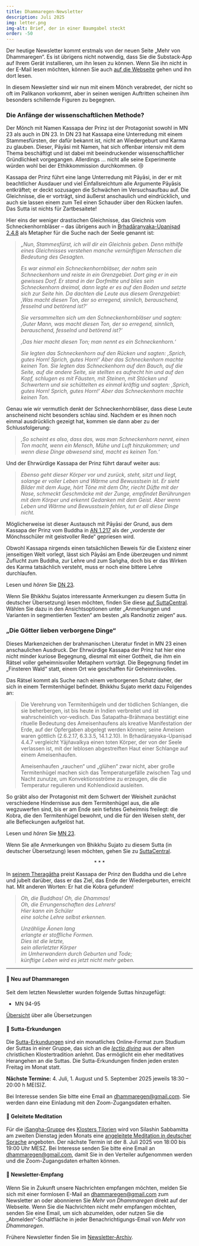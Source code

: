```yaml
---
title: Dhammaregen-Newsletter
description: Juli 2025
img: letter.png
img-alt: Brief, der in einer Baumgabel steckt
order: -50
---
```


Der heutige Newsletter kommt erstmals von der neuen Seite „Mehr von Dhammaregen“. Es ist übrigens nicht notwendig, dass Sie die Substack-App auf Ihrem Gerät installieren, um ihn lesen zu können. Wenn Sie ihn nicht in der E-Mail lesen möchten, können Sie auch [auf die Webseite](https://mehr.dhammaregen.net/s/dhammaregen-newsletter) gehen und ihn dort lesen.

In diesem Newsletter sind wir nun mit einem Mönch verabredet, der nicht so oft im Palikanon vorkommt, aber in seinen wenigen Auftritten scheinen ihm besonders schillernde Figuren zu begegnen.

### Die Anfänge der wissenschaftlichen Methode?

Der Mönch mit Namen Kassapa der Prinz ist der Protagonist sowohl in MN 23 als auch in DN 23. In DN 23 hat Kassapa eine Unterredung mit einem Stammesfürsten, der dafür bekannt ist, nicht an Wiedergeburt und Karma zu glauben. Dieser, Pāyāsi mit Namen, hat sich offenbar intensiv mit dem Thema beschäftigt und ist dabei mit beeindruckender wissenschaftlicher Gründlichkeit vorgegangen. Allerdings … nicht alle seine Experimente würden wohl bei der Ethikkommission durchkommen. 😢

Kassapa der Prinz führt eine lange Unterredung mit Pāyāsi, in der er mit beachtlicher Ausdauer und viel Einfallsreichtum alle Argumente Pāyāsis entkräftet; er deckt sozusagen die Schwächen im Versuchsaufbau auf. Die Gleichnisse, die er vorträgt, sind äußerst anschaulich und eindrücklich, und auch sie lassen einem zum Teil einen Schauder über den Rücken laufen. Das Sutta ist nichts für Zartbesaitete!

Hier eins der weniger drastischen Gleichnisse, das Gleichnis vom Schneckenhornbläser – das übrigens auch in [Bṛhadāraṇyaka-Upaniṣad 2.4.8](https://archive.org/details/sechzigupanishad00deusuoft/page/416/mode/2up?view=theater) als Metapher für die Suche nach der Seele genannt ist:

>*„Nun, Stammesfürst, ich will dir ein Gleichnis geben. Denn mithilfe eines Gleichnisses verstehen manche vernünftigen Menschen die Bedeutung des Gesagten.*
>
>*Es war einmal ein Schneckenhornbläser, der nahm sein Schneckenhorn und reiste in ein Grenzgebiet. Dort ging er in ein gewisses Dorf. Er stand in der Dorfmitte und blies sein Schneckenhorn dreimal, dann legte er es auf den Boden und setzte sich zur Seite hin. Da dachten die Leute aus diesem Grenzgebiet: ‚Was macht diesen Ton, der so erregend, sinnlich, berauschend, fesselnd und betörend ist?‘*
>
>*Sie versammelten sich um den Schneckenhornbläser und sagten: ‚Guter Mann, was macht diesen Ton, der so erregend, sinnlich, berauschend, fesselnd und betörend ist?‘*
>
>*‚Das hier macht diesen Ton; man nennt es ein Schneckenhorn.‘*
>
>*Sie legten das Schneckenhorn auf den Rücken und sagten: ‚Sprich, gutes Horn! Sprich, gutes Horn!‘ Aber das Schneckenhorn machte keinen Ton. Sie legten das Schneckenhorn auf den Bauch, auf die Seite, auf die andere Seite, sie stellten es aufrecht hin und auf den Kopf, schlugen es mit Fäusten, mit Steinen, mit Stöcken und Schwertern und sie schüttelten es einmal kräftig und sagten: ‚Sprich, gutes Horn! Sprich, gutes Horn!‘ Aber das Schneckenhorn machte keinen Ton.*

Genau wie wir vermutlich denkt der Schneckenhornbläser, dass diese Leute anscheinend nicht besonders schlau sind. Nachdem er es ihnen noch einmal ausdrücklich gezeigt hat, kommen sie dann aber zu der Schlussfolgerung:

>*‚So scheint es also, dass das, was man Schneckenhorn nennt, einen Ton macht, wenn ein Mensch, Mühe und Luft hinzukommen; und wenn diese Dinge abwesend sind, macht es keinen Ton.‘*

Und der Ehrwürdige Kassapa der Prinz führt darauf weiter aus:

>*Ebenso geht dieser Körper vor und zurück, steht, sitzt und liegt, solange er voller Leben und Wärme und Bewusstsein ist. Er sieht Bilder mit dem Auge, hört Töne mit dem Ohr, riecht Düfte mit der Nase, schmeckt Geschmäcke mit der Zunge, empfindet Berührungen mit dem Körper und erkennt Gedanken mit dem Geist. Aber wenn Leben und Wärme und Bewusstsein fehlen, tut er all diese Dinge nicht.*

Möglicherweise ist dieser Austausch mit Pāyāsi der Grund, aus dem Kassapa der Prinz vom Buddha in [AN 1.217](https://dhammaregen.net/#/sutta/an1.217:1.1/de/sabbamitta) als der „vorderste der Mönchsschüler mit geistvoller Rede“ gepriesen wird. 

Obwohl Kassapa nirgends einen tatsächlichen Beweis für die Existenz einer jenseitigen Welt vorlegt, lässt sich Pāyāsi am Ende überzeugen und nimmt Zuflucht zum Buddha, zur Lehre und zum Saṅgha, doch bis er das Wirken des Karma tatsächlich versteht, muss er noch eine bittere Lehre durchlaufen.

Lesen und *hören* Sie [DN 23](https://dhammaregen.net/#/sutta/dn23/de/sabbamitta).

Wenn Sie Bhikkhu Sujatos interessante Anmerkungen zu diesem Sutta (in deutscher Übersetzung) lesen möchten, finden Sie diese [auf SuttaCentral](https://suttacentral.net/dn23/de/sabbamitta?lang=de&layout=linebyline&reference=main&notes=sidenotes&highlight=false&script=latin). Wählen Sie dazu in den Ansichtsoptionen unter „Anmerkungen und Varianten in segmentierten Texten“ am besten „als Randnotiz zeigen“ aus.

### „Die Götter lieben verborgene Dinge“

Dieses Markenzeichen der brahmanischen Literatur findet in MN 23 einen anschaulichen Ausdruck. Der Ehrwürdige Kassapa der Prinz hat hier eine nicht minder kuriose Begegnung, diesmal mit einer Gottheit, die ihm ein Rätsel voller geheimnisvoller Metaphern vorträgt. Die Begegnung findet im „Finsteren Wald“ statt, einem Ort wie geschaffen für Geheimnisvolles.

Das Rätsel kommt als Suche nach einem verborgenen Schatz daher, der sich in einem Termitenhügel befindet. Bhikkhu Sujato merkt dazu Folgendes an:

>Die Verehrung von Termitenhügeln und der tödlichen Schlangen, die sie beherbergen, ist bis heute in Indien verbreitet und ist wahrscheinlich vor-vedisch. Das Śatapatha-Brāhmaṇa bestätigt eine rituelle Bedeutung des Ameisenhaufens als kreative Manifestation der Erde, auf der Opfergaben abgelegt werden können; seine Ameisen waren göttlich (2.6.2.17, 6.3.3.5, 14.1.2.10). In Bṛhadāraṇyaka-Upaniṣad 4.4.7 vergleicht Yājñavalkya einen toten Körper, der von der Seele verlassen ist, mit der leblosen abgestreiften Haut einer Schlange auf einem Ameisenhaufen.
>
>Ameisenhaufen „rauchen“ und „glühen“ zwar nicht, aber große Termitenhügel machen sich das Temperaturgefälle zwischen Tag und Nacht zunutze, um Konvektionsströme zu erzeugen, die die Temperatur regulieren und Kohlendioxid ausleiten.

So gräbt also der Protagonist mit dem Schwert der Weisheit zunächst verschiedene Hindernisse aus dem Termitenhügel aus, die alle wegzuwerfen sind, bis er am Ende sein tiefstes Geheimnis freilegt: die Kobra, die den Termitenhügel bewohnt, und die für den Weisen steht, der alle Befleckungen aufgelöst hat.

Lesen und *hören* Sie [MN 23](https://dhammaregen.net/#/sutta/mn23/de/sabbamitta).

Wenn Sie alle Anmerkungen von Bhikkhu Sujato zu diesem Sutta (in deutscher Übersetzung) lesen möchten, gehen Sie zu [SuttaCentral](https://suttacentral.net/mn23/de/sabbamitta?lang=de&layout=linebyline&reference=main&notes=sidenotes&highlight=false&script=latin).

<div style="text-align: center;">* * *</div>

In [seinem Theragātha](https://dhammaregen.net/#/sutta/thag2.41/de/sabbamitta) preist Kassapa der Prinz den Buddha und die Lehre und jubelt darüber, dass er das Ziel, das Ende der Wiedergeburten, erreicht hat. Mit anderen Worten: Er hat die Kobra gefunden!

>*Oh, die Buddhas! Oh, die Dhammas!*  
*Oh, die Errungenschaften des Lehrers!*  
*Hier kann ein Schüler*  
*eine solche Lehre selbst erkennen.*
>
>*Unzählige Äonen lang*  
*erlangte er stoffliche Formen.*  
*Dies ist die letzte,*  
*sein allerletzter Körper*  
*im Umherwandern durch Geburten und Tode;*  
*künftige Leben wird es jetzt nicht mehr geben.*

---
#### 🔸 Neu auf Dhammaregen

Seit dem letzten Newsletter wurden folgende Suttas hinzugefügt:
- MN 94-95

[Übersicht](https://dhammaregen.net/#/wiki/uebersetzung/uebersicht) über alle Übersetzungen

#### 🔸 Sutta-Erkundungen 

Die [Sutta-Erkundungen](https://dhammaregen.net/#/wiki/erkundung) sind ein monatliches Online-Format zum Studium der Suttas in einer Gruppe, das sich an die [*lectio divina*](https://de.wikipedia.org/wiki/Lectio_divina) aus der alten christlichen Klostertradition anlehnt. Das ermöglicht ein eher meditatives Herangehen an die Suttas. Die Sutta-Erkundungen finden jeden ersten Freitag im Monat statt. 

**Nächste Termine:** 4. Juli, 1. August und 5. September 2025 jeweils 18:30 – 20:00 h ME(S)Z.

Bei Interesse senden Sie bitte eine Email an [dhammaregen@gmail.com](mailto:dhammaregen@gmail.com). Sie werden dann eine Einladung mit den Zoom-Zugangsdaten erhalten.

#### 🔸 Geleitete Meditation 

Für die [iSangha-Gruppe](https://www.samita.be/de/isangha/) des [Klosters Tilorien](https://www.samita.be/de/tilorien-monastery/) wird von Silashin Sabbamitta am zweiten Dienstag jeden Monats eine [angeleitete Meditation in deutscher Sprache](https://dhammaregen.net/#/wiki/meditation) angeboten. Der nächste Termin ist der 8. Juli 2025 von 18:00 bis 19:00 Uhr MESZ. Bei Interesse senden Sie bitte eine Email an [dhammaregen@gmail.com](mailto:dhammaregen@gmail.com), damit Sie in den Verteiler aufgenommen werden und die Zoom-Zugangsdaten erhalten können.

#### 🔸 Newsletter-Empfang

Wenn Sie in Zukunft unsere Nachrichten empfangen möchten, melden Sie sich mit einer formlosen E-Mail an [dhammaregen@gmail.com](mailto:dhammaregen@gmail.com) zum Newsletter an oder abonnieren Sie *Mehr von Dhammaregen* direkt auf der Webseite. Wenn Sie die Nachrichten nicht mehr empfangen möchten, senden Sie eine Email, um sich abzumelden, oder nutzen Sie die „Abmelden“-Schaltfläche in jeder Benachrichtigungs-Email von *Mehr von Dhammaregen*. 

Frühere Newsletter finden Sie im [Newsletter-Archiv](https://mehr.dhammaregen.net/s/dhammaregen-newsletter).